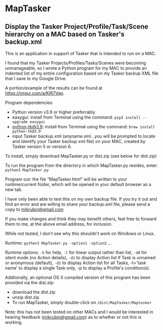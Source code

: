 # MapTasker
## Display the Tasker Project/Profile/Task/Scene hierarchy on a MAC based on Tasker's backup.xml

This is an application in support of Tasker that is intended to run on a MAC.
 
I found that my Tasker Projects/Profiles/Tasks/Scenes were becoming unmanageable, so I wrote a Python program for my MAC to provide an indented list of my entire configuration based on my Tasker backup XML file that I save to my Google Drive.
 
A portion/example of the results can be found at https://imgur.com/a/KIR7Vep.
 
Program dependencies:
-	Python version v3.9 or higher preferrably
-	easygui: install from Terminal using the command: `pip3 install --upgrade easygui`
-	python-tk@3.9: install from Terminal using the command: `brew install python-tk@3.9`
-	input Tasker backup.xml (anyname.xml…you will be prompted to locate and identify your Tasker backup xml file) on your MAC, created by Tasker version 5 or version 6. 

To install, simply download MapTasker.py or dist.zip (see below for dist.zip)
 
To run the program from the directory in which MapTasker.py resides, enter: `python3 MapTasker.py`
 
Program out: the file “MapTasker.html” will be written to your runtime/current folder, which will be opened in your default browser as a new tab.  
 
I have only been able to test this on my own backup file. If you try it out and find an error and are willing to share your backup.xml file, please send a copy to mikrubin@gmail.com 
 
If you make changes and think they may benefit others, feel free to forward them to me, at the above email address, for inclusion.
 
While not tested, I don't see why this shouldn't work on Windows or Linux.
 
Runtime: `python3 MapTasker.py -option1 -option2` ...
 
Runtime options: `-h` for help, `-l` for linear output rather than list, `-d0` for silent mode (no Action details), `-d1` to display Action list if Task is unnamed or anonymous (default), `-d2` to display Action list for all Tasks, -t='task name' to display a single Task only, -p to display a Profile's condition(s).
 
Additonally, an optional OS X compiled version of this program has been provided via the dist.zip:
- download the dist.zip
- unzip dist.zip
- To run MapTasker, simply double-click on `/dist/MapTasker/Maptasker`
 
Note: this has not been tested on other MACs and I would be interested in hearing feedback (mikrubin@gmail.com) as to whether or not this is working. 
 
  
